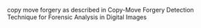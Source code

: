 copy move forgery as described in Copy-Move Forgery Detection Technique for Forensic Analysis in Digital Images


